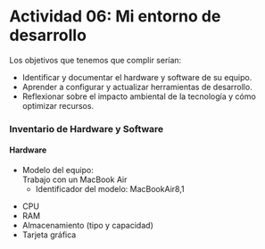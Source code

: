 # Actividad 06: Mi entorno de desarrollo

Los objetivos que tenemos que complir serían: 
* Identificar y documentar el hardware y software de su equipo.
* Aprender a configurar y actualizar herramientas de desarrollo.
* Reflexionar sobre el impacto ambiental de la tecnología y cómo optimizar recursos.

### Inventario de Hardware y Software
#### Hardware
* Modelo del equipo:    
Trabajo con un MacBook Air
    * Identificador del modelo:	MacBookAir8,1

- CPU
- RAM
- Almacenamiento (tipo y capacidad)
- Tarjeta gráfica
